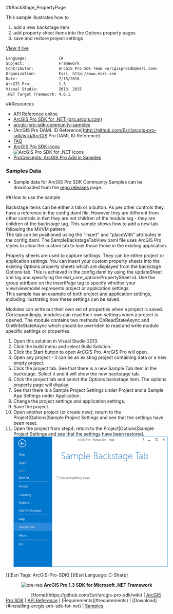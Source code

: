 ##BackStage_PropertyPage

<!-- TODO: Write a brief abstract explaining this sample -->
This sample illustrates how to   
  
1. add a new backstage item    
2. add property sheet items into the Options property pages  
3. save and restore project settings  
  


<a href="http://pro.arcgis.com/en/pro-app/sdk/" target="_blank">View it live</a>

<!-- TODO: Fill this section below with metadata about this sample-->
```
Language:              C#
Subject:               Framework
Contributor:           ArcGIS Pro SDK Team <arcgisprosdk@esri.com>
Organization:          Esri, http://www.esri.com
Date:                  7/15/2016
ArcGIS Pro:            1.3
Visual Studio:         2013, 2015
.NET Target Framework: 4.6.1
```

##Resources

* [API Reference online](http://pro.arcgis.com/en/pro-app/sdk/api-reference)  
* <a href="http://pro.arcgis.com/en/pro-app/sdk/" target="_blank">ArcGIS Pro SDK for .NET (pro.arcgis.com)</a>  
* [arcgis-pro-sdk-community-samples](http://github.com/Esri/arcgis-pro-sdk-community-samples)  
* [ArcGIS Pro DAML ID Reference](http://github.com/Esri/arcgis-pro-sdk/wiki/ArcGIS Pro DAML ID Reference)  
* [FAQ](http://github.com/Esri/arcgis-pro-sdk/wiki/FAQ)  
* [ArcGIS Pro SDK icons](https://github.com/Esri/arcgis-pro-sdk/releases/tag/1.2.0.5023)  
![ArcGIS Pro SDK for .NET Icons](http://esri.github.io/arcgis-pro-sdk/images/Home/Image-of-icons.png "ArcGIS Pro SDK Icons")
* [ProConcepts: ArcGIS Pro Add in Samples](https://github.com/Esri/arcgis-pro-sdk-community-samples/wiki/ProConcepts-ArcGIS-Pro-Add-in-Samples)  

### Samples Data

* Sample data for ArcGIS Pro SDK Community Samples can be downloaded from the [repo releases](https://github.com/Esri/arcgis-pro-sdk-community-samples/releases) page.  

##How to use the sample
<!-- TODO: Explain how this sample can be used. To use images in this section, create the image file in your sample project's screenshots folder. Use relative url to link to this image using this syntax: ![My sample Image](FacePage/SampleImage.png) -->
Backstage items can be either a tab or a button. As per other controls they have a reference in the config.daml file.  However they are different from other controls  in that they are not children of the module tag - they are children of the backstage tag. This sample shows how to add a new tab following the MVVM pattern.   
The tab can be positioned using the "insert" and "placeWith" attributes in the config.daml.  The SampleBackstageTabView xaml file uses ArcGIS Pro styles to  allow the custom tab to look those those in the existing application.  
  
Property sheets are used to capture settings. They can be either project or application settings. You can insert your custom property sheets into the existing Options property sheets which are displayed from the backstage Options tab.  This is achieved in the config.daml by using the updateSheet xml tag and specifying the  esri_core_optionsPropertySheet id.  Use the group attribute on the insertPage tag to specify whether your view/viewmodel represents project or application settings.   
This sample has an example of both project and application settings, including illustrating how these settings can be saved.   

  
Modules can write out their own set of properties when a project is saved. Correspondingly, modules can read their own settings when a project is opened.  The module contains two methods OnReadStateAsync and OnWriteStateAsync which should be overriden to read and write module specific settings or properties.   

  
  
1. Open this solution in Visual Studio 2013.    
1. Click the build menu and select Build Solution.  
1. Click the Start button to open ArCGIS Pro.  ArcGIS Pro will open.  
1. Open any project - it can be an existing project containing data or a new empty project.  
1. Click the project tab.  See that there is a new Sample Tab item in the backstage.  Select it and it will show the new backstage tab.  
1. Click the project tab and select the Options backstage item.  The options property page will display.  
1. See that there is a Sample Project Settings under Project and a Sample App Settings under Application.   
1. Change the project settings and application settings.   
1. Save the project.  
1. Open another project (or create new); return to the Project|Options|Sample Project Settings and see that the settings have been reset.  
1. Open the project from step4; return to the Project|Options|Sample Project Settings and see that the settings have been restored.  
![UI](Screenshots/Screen.png)  
  


[](Esri Tags: ArcGIS-Pro-SDK)
[](Esri Language: C-Sharp)​

<p align = center><img src="http://esri.github.io/arcgis-pro-sdk/images/ArcGISPro.png"  alt="pre-req" align = "top" height = "20" width = "20" >
<b> ArcGIS Pro 1.3 SDK for Microsoft .NET Framework</b>
</p>
&nbsp;&nbsp;&nbsp;&nbsp;&nbsp;&nbsp;&nbsp;&nbsp;&nbsp;&nbsp;&nbsp;&nbsp;&nbsp;&nbsp;&nbsp;&nbsp;&nbsp;&nbsp;&nbsp;&nbsp;[Home](https://github.com/Esri/arcgis-pro-sdk/wiki) | <a href="http://pro.arcgis.com/en/pro-app/sdk" target="_blank">ArcGIS Pro SDK</a> | <a href="http://pro.arcgis.com/en/pro-app/sdk/api-reference/index.html" target="_blank">API Reference</a> | [Requirements](#requirements) | [Download](#installing-arcgis-pro-sdk-for-net) |  <a href="http://github.com/esri/arcgis-pro-sdk-community-samples" target="_blank">Samples</a>
